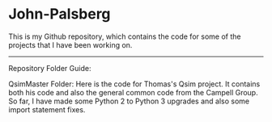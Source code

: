 # John-Palsberg
This is my Github repository, which contains the code for some of the projects that I have been working on.  
  
------------------------------------------------------------------------------------------
  
Repository Folder Guide:

QsimMaster Folder:
  Here is the code for Thomas's Qsim project. It contains both his code and also the general common code from the Campell Group. So far, I have made some Python 2 to Python 3 upgrades and also some import statement fixes. 




